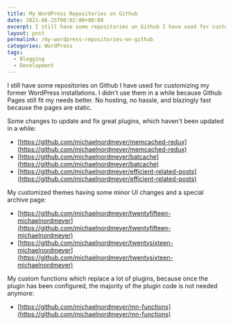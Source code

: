 ```yaml
---
title: My WordPress Repositories on Github
date: 2021-06-25T00:02:00+00:00
excerpt: I still have some repositories on Github I have used for customizing my former WordPress installations.
layout: post
permalink: /my-wordpress-repositories-on-github
categories: WordPress
tags:
  - Blogging
  - Development
---
```

I still have some repositories on Github I have used for customizing my former WordPress installations. I didn't use them in a while because Github Pages still fit my needs better. No hosting, no hassle, and blazingly fast because the pages are static.

Some changes to update and fix great plugins, which haven't been updated in a while:

- [https://github.com/michaelnordmeyer/memcached-redux](https://github.com/michaelnordmeyer/memcached-redux)
- [https://github.com/michaelnordmeyer/batcache](https://github.com/michaelnordmeyer/batcache)
- [https://github.com/michaelnordmeyer/efficient-related-posts](https://github.com/michaelnordmeyer/efficient-related-posts)

My customized themes having some minor UI changes and a special archive page:

- [https://github.com/michaelnordmeyer/twentyfifteen-michaelnordmeyer](https://github.com/michaelnordmeyer/twentyfifteen-michaelnordmeyer)
- [https://github.com/michaelnordmeyer/twentysixteen-michaelnordmeyer](https://github.com/michaelnordmeyer/twentysixteen-michaelnordmeyer)

My custom functions which replace a lot of plugins, because once the plugin has been configured, the majority of the plugin code is not needed anymore:

- [https://github.com/michaelnordmeyer/mn-functions](https://github.com/michaelnordmeyer/mn-functions)
